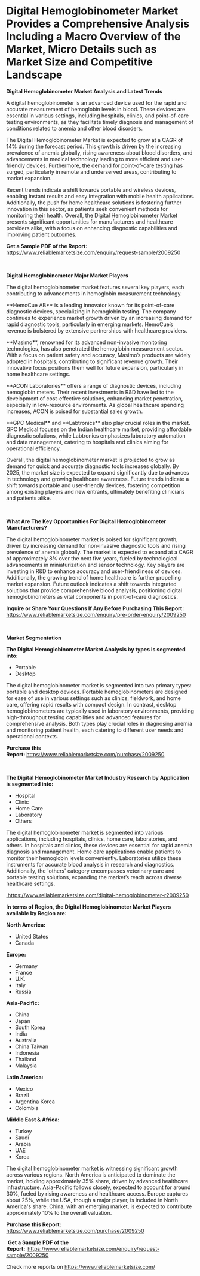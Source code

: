 <p><h1>Digital Hemoglobinometer Market Provides a Comprehensive Analysis Including a Macro Overview of the Market, Micro Details such as Market Size and Competitive Landscape</h1></p><p><strong>Digital Hemoglobinometer Market Analysis and Latest Trends</strong></p>
<p><p>A digital hemoglobinometer is an advanced device used for the rapid and accurate measurement of hemoglobin levels in blood. These devices are essential in various settings, including hospitals, clinics, and point-of-care testing environments, as they facilitate timely diagnosis and management of conditions related to anemia and other blood disorders.</p><p>The Digital Hemoglobinometer Market is expected to grow at a CAGR of 14% during the forecast period. This growth is driven by the increasing prevalence of anemia globally, rising awareness about blood disorders, and advancements in medical technology leading to more efficient and user-friendly devices. Furthermore, the demand for point-of-care testing has surged, particularly in remote and underserved areas, contributing to market expansion.</p><p>Recent trends indicate a shift towards portable and wireless devices, enabling instant results and easy integration with mobile health applications. Additionally, the push for home healthcare solutions is fostering further innovation in this sector, as patients seek convenient methods for monitoring their health. Overall, the Digital Hemoglobinometer Market presents significant opportunities for manufacturers and healthcare providers alike, with a focus on enhancing diagnostic capabilities and improving patient outcomes.</p></p>
<p><strong>Get a Sample PDF of the Report:&nbsp;</strong> <a href="https://www.reliablemarketsize.com/enquiry/request-sample/2009250?utm_campaign=2744&utm_medium=2&utm_source=Github&utm_content=ia&utm_term=04032025&utm_id=digital-hemoglobinometer">https://www.reliablemarketsize.com/enquiry/request-sample/2009250</a></p>
<p>&nbsp;</p>
<p><strong>Digital Hemoglobinometer Major Market Players</strong></p>
<p><p>The digital hemoglobinometer market features several key players, each contributing to advancements in hemoglobin measurement technology.</p><p>**HemoCue AB** is a leading innovator known for its point-of-care diagnostic devices, specializing in hemoglobin testing. The company continues to experience market growth driven by an increasing demand for rapid diagnostic tools, particularly in emerging markets. HemoCue’s revenue is bolstered by extensive partnerships with healthcare providers.</p><p>**Masimo**, renowned for its advanced non-invasive monitoring technologies, has also penetrated the hemoglobin measurement sector. With a focus on patient safety and accuracy, Masimo’s products are widely adopted in hospitals, contributing to significant revenue growth. Their innovative focus positions them well for future expansion, particularly in home healthcare settings.</p><p>**ACON Laboratories** offers a range of diagnostic devices, including hemoglobin meters. Their recent investments in R&D have led to the development of cost-effective solutions, enhancing market penetration, especially in low-resource environments. As global healthcare spending increases, ACON is poised for substantial sales growth.</p><p>**GPC Medical** and **Labtronics** also play crucial roles in the market. GPC Medical focuses on the Indian healthcare market, providing affordable diagnostic solutions, while Labtronics emphasizes laboratory automation and data management, catering to hospitals and clinics aiming for operational efficiency.</p><p>Overall, the digital hemoglobinometer market is projected to grow as demand for quick and accurate diagnostic tools increases globally. By 2025, the market size is expected to expand significantly due to advances in technology and growing healthcare awareness. Future trends indicate a shift towards portable and user-friendly devices, fostering competition among existing players and new entrants, ultimately benefiting clinicians and patients alike.</p></p>
<p>&nbsp;</p>
<p><strong>What Are The Key Opportunities For Digital Hemoglobinometer Manufacturers?</strong></p>
<p><p>The digital hemoglobinometer market is poised for significant growth, driven by increasing demand for non-invasive diagnostic tools and rising prevalence of anemia globally. The market is expected to expand at a CAGR of approximately 8% over the next five years, fueled by technological advancements in miniaturization and sensor technology. Key players are investing in R&D to enhance accuracy and user-friendliness of devices. Additionally, the growing trend of home healthcare is further propelling market expansion. Future outlook indicates a shift towards integrated solutions that provide comprehensive blood analysis, positioning digital hemoglobinometers as vital components in point-of-care diagnostics.</p></p>
<p><strong>Inquire or Share Your Questions If Any Before Purchasing This Report:</strong> <a href="https://www.reliablemarketsize.com/enquiry/pre-order-enquiry/2009250?utm_campaign=2744&utm_medium=2&utm_source=Github&utm_content=ia&utm_term=04032025&utm_id=digital-hemoglobinometer">https://www.reliablemarketsize.com/enquiry/pre-order-enquiry/2009250</a></p>
<p>&nbsp;</p>
<p><strong>Market Segmentation</strong></p>
<p><strong>The Digital Hemoglobinometer Market Analysis by types is segmented into:</strong></p>
<p><ul><li>Portable</li><li>Desktop</li></ul></p>
<p><p>The digital hemoglobinometer market is segmented into two primary types: portable and desktop devices. Portable hemoglobinometers are designed for ease of use in various settings such as clinics, fieldwork, and home care, offering rapid results with compact design. In contrast, desktop hemoglobinometers are typically used in laboratory environments, providing high-throughput testing capabilities and advanced features for comprehensive analysis. Both types play crucial roles in diagnosing anemia and monitoring patient health, each catering to different user needs and operational contexts.</p></p>
<p><strong>Purchase this Report:&nbsp;</strong><a href="https://www.reliablemarketsize.com/purchase/2009250?utm_campaign=2744&utm_medium=2&utm_source=Github&utm_content=ia&utm_term=04032025&utm_id=digital-hemoglobinometer">https://www.reliablemarketsize.com/purchase/2009250</a></p>
<p>&nbsp;</p>
<p><strong>The Digital Hemoglobinometer Market Industry Research by Application is segmented into:</strong></p>
<p><ul><li>Hospital</li><li>Clinic</li><li>Home Care</li><li>Laboratory</li><li>Others</li></ul></p>
<p><p>The digital hemoglobinometer market is segmented into various applications, including hospitals, clinics, home care, laboratories, and others. In hospitals and clinics, these devices are essential for rapid anemia diagnosis and management. Home care applications enable patients to monitor their hemoglobin levels conveniently. Laboratories utilize these instruments for accurate blood analysis in research and diagnostics. Additionally, the 'others' category encompasses veterinary care and portable testing solutions, expanding the market’s reach across diverse healthcare settings.</p></p>
<p><a href="https://www.reliablemarketsize.com/digital-hemoglobinometer-r2009250?utm_campaign=2744&utm_medium=2&utm_source=Github&utm_content=ia&utm_term=04032025&utm_id=digital-hemoglobinometer">&nbsp;https://www.reliablemarketsize.com/digital-hemoglobinometer-r2009250</a></p>
<p><strong>In terms of Region, the Digital Hemoglobinometer Market Players available by Region are:</strong></p>
<p>
    <p> <strong> North America: </strong>
        <ul>
            <li>United States</li>
            <li>Canada</li>
        </ul>
        </p> 
    <p> <strong> Europe: </strong>
        <ul>
            <li>Germany</li>
            <li>France</li>
            <li>U.K.</li>
            <li>Italy</li>
            <li>Russia</li>
        </ul>
        </p> 
    <p> <strong> Asia-Pacific: </strong>
        <ul>
            <li>China</li>
            <li>Japan</li>
            <li>South Korea</li>
            <li>India</li>
            <li>Australia</li>
            <li>China Taiwan</li>
            <li>Indonesia</li>
            <li>Thailand</li>
            <li>Malaysia</li>
        </ul>
        </p> 
    <p> <strong> Latin America: </strong>
        <ul>
            <li>Mexico</li>
            <li>Brazil</li>
            <li>Argentina Korea</li>
            <li>Colombia</li>
        </ul>
        </p> 
    <p> <strong> Middle East & Africa: </strong>
        <ul>
            <li>Turkey</li>
            <li>Saudi</li>
            <li>Arabia</li>
            <li>UAE</li>
            <li>Korea</li>
        </ul>
    </p>
    </p>
<p><p>The digital hemoglobinometer market is witnessing significant growth across various regions. North America is anticipated to dominate the market, holding approximately 35% share, driven by advanced healthcare infrastructure. Asia-Pacific follows closely, expected to account for around 30%, fueled by rising awareness and healthcare access. Europe captures about 25%, while the USA, though a major player, is included in North America's share. China, with an emerging market, is expected to contribute approximately 10% to the overall valuation.</p></p>
<p><strong>Purchase this Report: </strong><a href="https://www.reliablemarketsize.com/purchase/2009250?utm_campaign=2744&utm_medium=2&utm_source=Github&utm_content=ia&utm_term=04032025&utm_id=digital-hemoglobinometer">https://www.reliablemarketsize.com/purchase/2009250</a></p>
<p>&nbsp;<strong>Get a Sample PDF of the Report:&nbsp;&nbsp;</strong><a href="https://www.reliablemarketsize.com/enquiry/request-sample/2009250?utm_campaign=2744&utm_medium=2&utm_source=Github&utm_content=ia&utm_term=04032025&utm_id=digital-hemoglobinometer">https://www.reliablemarketsize.com/enquiry/request-sample/2009250</a></p>
<p><strong></strong></p>
<p>Check more reports on <a href="https://www.reliablemarketsize.com/?utm_campaign=2744&utm_medium=2&utm_source=Github&utm_content=ia&utm_term=04032025&utm_id=digital-hemoglobinometer">https://www.reliablemarketsize.com/</a></p>
